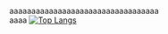 aaaaaaaaaaaaaaaaaaaaaaaaaaaaaaaaaa  
       aaaa           [![Top Langs](https://github-readme-stats.vercel.app/api/top-langs/?username=BoredKarma)](https://github.com/anuraghazra/github-readme-stats)
